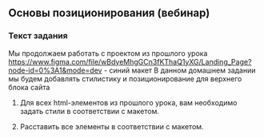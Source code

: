 ## Основы позиционирования (вебинар)
### Текст задания
Мы продолжаем работать с проектом из прошлого урока https://www.figma.com/file/wBdyeMhgGCn3fKThaQ1yXG/Landing_Page?node-id=0%3A1&mode=dev - синий макет
В данном домашнем задании мы будем добавлять стилистику и позиционирование для верхнего блока сайта

1. Для всех html-элементов из прошлого урока, вам необходимо задать стили в соответствии с макетом.

2. Расставить все элементы в соответствии с макетом.
